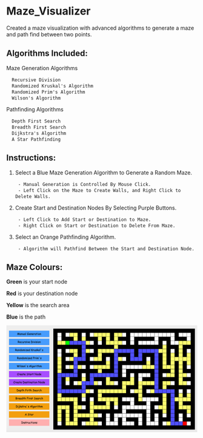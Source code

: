 # Maze_Visualizer
Created a maze visualization with advanced algorithms to generate a maze and path find between two points.

## Algorithms Included:

Maze Generation Algorithms

      Recursive Division
      Randomized Kruskal's Algorithm
      Randomized Prim's Algorithm
      Wilson's Algorithm

Pathfinding Algorithms

      Depth First Search
      Breadth First Search
      Dijkstra's Algorithm
      A Star Pathfinding

## Instructions:

1) Select a Blue Maze Generation Algorithm to Generate a Random Maze.

        - Manual Generation is Controlled By Mouse Click.
        - Left Click on the Maze to Create Walls, and Right Click to Delete Walls.
2) Create Start and Destination Nodes By Selecting Purple Buttons.

        - Left Click to Add Start or Destination to Maze.
        - Right Click on Start or Destination to Delete From Maze.
3) Select an Orange Pathfinding Algorithm.

        - Algorithm will Pathfind Between the Start and Destination Node.

## Maze Colours:
**Green** is your start node

**Red** is your destination node

**Yellow** is the search area

**Blue** is the path

![Screenshot](Maze_Visualizer_Preview.png)
